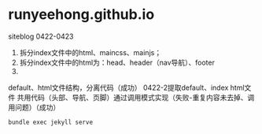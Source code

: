 # runyeehong.github.io
siteblog
0422-0423
1. 拆分index文件中的html、maincss、mainjs；
2. 拆分index文件中的html为：head、header（nav导航）、footer
3. 

default、html文件结构，分离代码（成功）
0422-2提取default、index html文件 共用代码（头部、导航、页脚）通过调用模式实现（失败-重复内容未去掉、调用问题）（成功）

```
bundle exec jekyll serve